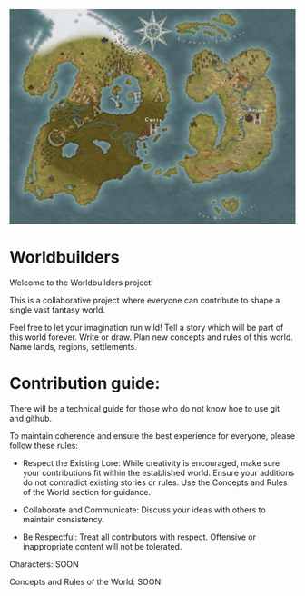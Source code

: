 ![alt text](https://github.com/RBDevil/worldbuilders/blob/main/map.jpg?raw=true)

# Worldbuilders

Welcome to the Worldbuilders project! 

This is a collaborative project where everyone can contribute to shape a single vast fantasy world.

Feel free to let your imagination run wild! Tell a story which will be part of this world forever. 
Write or draw.
Plan new concepts and rules of this world.
Name lands, regions, settlements.

# Contribution guide:

There will be a technical guide for those who do not know hoe to use git and github.


To maintain coherence and ensure the best experience for everyone, please follow these rules:

- Respect the Existing Lore: While creativity is encouraged, make sure your contributions fit within the established world. Ensure your additions do not contradict existing stories or rules. Use the Concepts and Rules of the World section for guidance.

- Collaborate and Communicate: Discuss your ideas with others to maintain consistency.

- Be Respectful: Treat all contributors with respect. Offensive or inappropriate content will not be tolerated.


Characters:
SOON

Concepts and Rules of the World:
SOON
